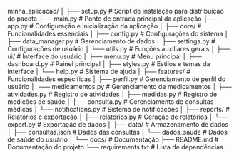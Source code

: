 minha_aplicacao/
│
├── setup.py                # Script de instalação para distribuição do pacote
├── main.py                 # Ponto de entrada principal da aplicação
├── app.py                  # Configuração e inicialização da aplicação
│
├── core/                   # Funcionalidades essenciais
│   ├── config.py           # Configurações do sistema
│   ├── data_manager.py     # Gerenciamento de dados
│   ├── settings.py         # Configurações de usuário
│   └── utils.py            # Funções auxiliares gerais
│
├── ui/                     # Interface do usuário
│   ├── menu.py             # Menu principal
│   ├── dashboard.py        # Painel principal
│   ├── styles.py           # Estilos e temas da interface
│   └── help.py             # Sistema de ajuda
│
├── features/               # Funcionalidades específicas
│   ├── perfil.py           # Gerenciamento de perfil do usuário
│   ├── medicamentos.py     # Gerenciamento de medicamentos
│   ├── atividades.py       # Registro de atividades
│   ├── medidas.py          # Registro de medições de saúde
│   ├── consulta.py         # Gerenciamento de consultas médicas
│   └── notifications.py    # Sistema de notificações
│
├── reports/                # Relatórios e exportação
│   ├── relatorios.py       # Geração de relatórios
│   └── export.py           # Exportação de dados 
│
├── data/                   # Armazenamento de dados
│   ├── consultas.json      # Dados das consultas
│   └── dados_saude         # Dados de saúde do usuário
│
└── docs/                   # Documentação
    ├── README.md           # Documentação do projeto
    └── requirements.txt    # Lista de dependências
